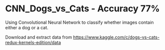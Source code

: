 # CNN_Dogs_vs_Cats - Accuracy 77%
Using Convolutional Neural Network to classify whether images contain either a dog or a cat. 

Download and extract data from https://www.kaggle.com/c/dogs-vs-cats-redux-kernels-edition/data
